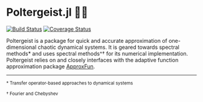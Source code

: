 # Poltergeist.jl 🏏👻

[![Build Status](https://travis-ci.org/wormell/Poltergeist.jl.svg?branch=master)](https://travis-ci.org/wormell/Poltergeist.jl)
[![Coverage Status](https://coveralls.io/repos/github/wormell/Poltergeist.jl/badge.svg?branch=master)](https://coveralls.io/github/wormell/Poltergeist.jl?branch=master)

Poltergeist is a package for quick and accurate approximation of one-dimensional chaotic dynamical systems. It is geared towards spectral methods* and uses spectral methods^† for its numerical implementation. Poltergeist relies on and closely interfaces with the adaptive function approximation package [ApproxFun](https://github.com/ApproxFun/ApproxFun.jl).  


 <!---computes transfer operators of one-dimensional chaotic systems in spectral bases. This enables one to find statistical properties of dynamical systems quickly, reliably and abstractly.
--->

<!---Take your favourite Markov uniformly expanding dynamical system and give it digital form:

```julia
using Poltergeist, ApproxFun
d = Interval(0,1)
fv = [x->2x+sin(2pi*x)/8,x->2-2x]
M = MarkovMap(d,fv,[0,1/2,1])
M(0.25), M'(0.25)
```
<>---want to plot Markov Map---/>

Primarily, Poltergeist provides a very efficient and usable computer representation of transfer operators. Calling ```Transfer``` on a ```MarkovMap``` automatically creates a calculable computer representation of the transfer operator in a Chebyshev basis. Transfer operators are instantiated as Operator types, and can do (numerically) all the kinds of things one expects from linear operators on function spaces:

```julia
L = Transfer(M)
f0 = Fun(x->sin(3pi*x),d) #ApproxFun function
f1 = L*f0
g = ((2I-L)\f0)'
sum(f1*Fun(sin,d)) # sum is total integral
sum(f1*Fun(sin,d)) - sum(f0*Fun(x->sin(M(x)),d)) #definition of transfer operator as adjoint
``` 

Poltergeist has built-in commands for calculating many standard dynamical objects:

```julia
ρ = acim(L) # acim(M) also works but L is already cached
norm(L*ρ-ρ) # 2.3043432e-16
using Plots
plot(ρ)
```
<!--- plot!(linearresponse(L,Fun(x->x*(1-x),d))) ---/>
<img src=https://github.com/johnwormell/GhostCoop.jl/raw/master/images/acim.png width=500 height=400>

Because the mathematical objects are given highly accurate Fourier and Chebyshev approximations, these commands give spectral accuracy: one can calculate acims to 15 digits of accuracy in a fraction of a second.

```julia
fdv = [x->2+2pi*cos(2pi*x)/8,x->-2.]
Md = MarkovMap(d,fv,fdv,[0,1/2,1]) # providing a derivative speeds things up a lot
@time acim(M) # 0.686850 seconds
```
<!--- ```julia
doubling = MarkovMap(Interval(0,1),[x->2x,x->2x-1],[0,0.5,1])  #doubling map
norm(acim(doubling)-1)
```
--->

<!--- induced maps ---/>

## Publications

This package is based on academic work that is being prepared for submission. If you find this package useful in your work, please kindly cite the following papers as appropriate. Seeing as some papers are in preparation, please also send me an email to check on progress (<j.wormell@maths.usyd.edu.au>)!

* J. P. Wormell (2016 in preparation), Spectral collocation methods for transfer operators in uniformly expanding dynamics
* S. Olver & A. Townsend (2014), A practical framework for infinite-dimensional linear algebra, Proceedings of the 1st First Workshop for High Performance Technical Computing in Dynamic Languages, 57–62

<!--- J. P. Wormell (2017 in preparation), Fast numerical methods for intermittent systems --->



________________
<sub>*  Transfer operator-based approaches to dynamical systems</sub>

<sub>† Fourier and Chebyshev</sub>
